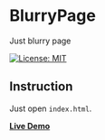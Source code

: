 # BlurryPage
Just blurry page


[![License: MIT](https://img.shields.io/badge/License-MIT-yellow.svg)](https://opensource.org/licenses/MIT)

## Instruction 

Just open `index.html`. 

**[Live Demo](https://capwan.github.io/BlurryPage/)**
